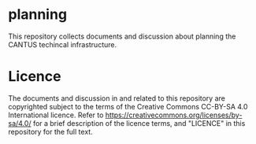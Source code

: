 # planning
This repository collects documents and discussion about planning the CANTUS techincal infrastructure.

Licence
=============
The documents and discussion in and related to this repository are copyrighted
subject to the terms of the Creative Commons CC-BY-SA 4.0 International licence.
Refer to https://creativecommons.org/licenses/by-sa/4.0/ for a brief description
of the licence terms, and "LICENCE" in this repository for the full text.
